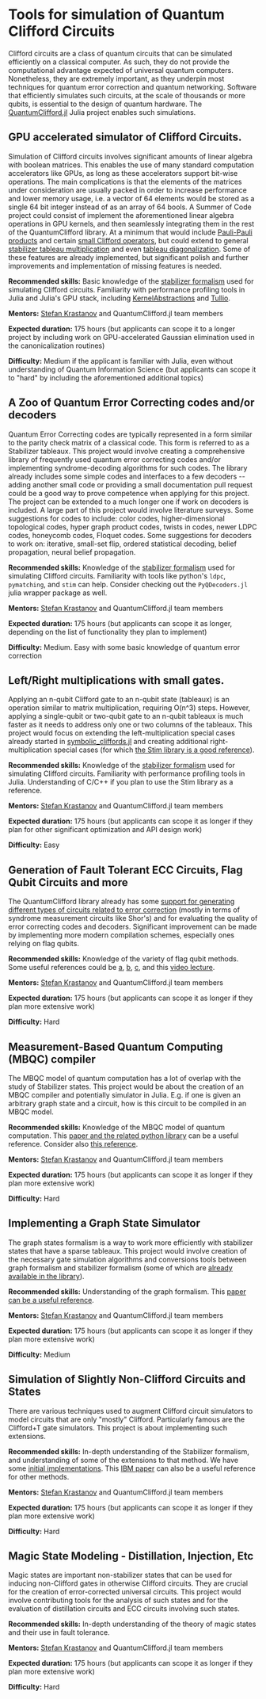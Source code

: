 # Tools for simulation of Quantum Clifford Circuits

Clifford circuits are a class of quantum circuits that can be simulated efficiently on a classical computer. As such, they do not provide the computational advantage expected of universal quantum computers. Nonetheless, they are extremely important, as they underpin most techniques for quantum error correction and quantum networking. Software that efficiently simulates such circuits, at the scale of thousands or more qubits, is essential to the design of quantum hardware. The [QuantumClifford.jl](https://github.com/Krastanov/QuantumClifford.jl) Julia project enables such simulations.

## GPU accelerated simulator of Clifford Circuits.

Simulation of Clifford circuits involves significant amounts of linear algebra with boolean matrices. This enables the use of many standard computation accelerators like GPUs, as long as these accelerators support bit-wise operations.
The main complications is that the elements of the matrices under consideration are usually packed in order to increase performance and lower memory usage, i.e. a vector of 64 elements would be stored as a single 64 bit integer instead of as an array of 64 bools.
A Summer of Code project could consist of implement the aforementioned linear algebra operations in GPU kernels, and then seamlessly integrating them in the rest of the QuantumClifford library.
At a minimum that would include [Pauli-Pauli products](https://github.com/Krastanov/QuantumClifford.jl/blob/v0.4.0/src/QuantumClifford.jl#L725) and certain [small Clifford operators](https://github.com/Krastanov/QuantumClifford.jl/blob/v0.4.0/src/symbolic_cliffords.jl), but could extend to general [stabilizer tableau multiplication](https://github.com/Krastanov/QuantumClifford.jl/blob/v0.4.0/src/QuantumClifford.jl#L1385) and even [tableau diagonalization](https://github.com/Krastanov/QuantumClifford.jl/blob/v0.4.0/src/QuantumClifford.jl#L985). Some of these features are already implemented, but significant polish and further improvements and implementation of missing features is needed.

**Recommended skills:** Basic knowledge of the [stabilizer formalism](https://krastanov.github.io/QuantumClifford.jl/dev/references/) used for simulating Clifford circuits. Familiarity with performance profiling tools in Julia and Julia's GPU stack, including [KernelAbstractions](https://github.com/JuliaGPU/KernelAbstractions.jl) and [Tullio](https://github.com/mcabbott/Tullio.jl).

**Mentors:** [Stefan Krastanov](https://github.com/Krastanov) and QuantumClifford.jl team members

**Expected duration:** 175 hours (but applicants can scope it to a longer project by including work on GPU-accelerated Gaussian elimination used in the canonicalization routines)

**Difficulty:** Medium if the applicant is familiar with Julia, even without understanding of Quantum Information Science (but applicants can scope it to "hard" by including the aforementioned additional topics)

## A Zoo of Quantum Error Correcting codes and/or decoders

Quantum Error Correcting codes are typically represented in a form similar to the parity check matrix of a classical code. This form is referred to as a Stabilizer tableaux. This project would involve creating a comprehensive library of frequently used quantum error correcting codes and/or implementing syndrome-decoding algorithms for such codes. The library already includes some simple codes and interfaces to a few decoders -- adding another small code or providing a small documentation pull request could be a good way to prove competence when applying for this project. The project can be extended to a much longer one if work on decoders is included. A large part of this project would involve literature surveys. Some suggestions for codes to include: color codes, higher-dimensional topological codes, hyper graph product codes, twists in codes, newer LDPC codes, honeycomb codes, Floquet codes. Some suggestions for decoders to work on: iterative, small-set flip, ordered statistical decoding, belief propagation, neural belief propagation.

**Recommended skills:** Knowledge of the [stabilizer formalism](https://krastanov.github.io/QuantumClifford.jl/dev/references/) used for simulating Clifford circuits. Familiarity with tools like python's `ldpc`, `pymatching`, and `stim` can help. Consider checking out the `PyQDecoders.jl` julia wrapper package as well.

**Mentors:** [Stefan Krastanov](https://github.com/Krastanov) and QuantumClifford.jl team members

**Expected duration:** 175 hours (but applicants can scope it as longer, depending on the list of functionality they plan to implement)

**Difficulty:** Medium. Easy with some basic knowledge of quantum error correction

## Left/Right multiplications with small gates.

Applying an n-qubit Clifford gate to an n-qubit state (tableaux) is an operation similar to matrix multiplication, requiring O(n^3) steps. However, applying a single-qubit or two-qubit gate to an n-qubit tableaux is much faster as it needs to address only one or two columns of the tableaux. This project would focus on extending the left-multiplication special cases already started in [symbolic_cliffords.jl](https://github.com/Krastanov/QuantumClifford.jl/blob/master/src/symbolic_cliffords.jl) and creating additional right-multiplication special cases (for which [the Stim library is a good reference](https://github.com/Krastanov/QuantumClifford.jl/commit/d3e84c16b7b08ef6f1bc24e2bcf98641c2fff1ab#r67183201)).

**Recommended skills:** Knowledge of the [stabilizer formalism](https://krastanov.github.io/QuantumClifford.jl/dev/references/) used for simulating Clifford circuits. Familiarity with performance profiling tools in Julia. Understanding of C/C++ if you plan to use the Stim library as a reference.

**Mentors:** [Stefan Krastanov](https://github.com/Krastanov) and QuantumClifford.jl team members

**Expected duration:** 175 hours (but applicants can scope it as longer if they plan for other significant optimization and API design work)

**Difficulty:** Easy

## Generation of Fault Tolerant ECC Circuits, Flag Qubit Circuits and more

The QuantumClifford library already has some [support for generating different types of circuits related to error correction](https://github.com/QuantumSavory/QuantumClifford.jl/blob/v0.8.19/src/ecc/circuits.jl) (mostly in terms of syndrome measurement circuits like Shor's) and for evaluating the quality of error correcting codes and decoders. Significant improvement can be made by implementing more modern compilation schemes, especially ones relying on flag qubits.

**Recommended skills:** Knowledge of the variety of flag qubit methods. Some useful references could be [a](https://link.aps.org/accepted/10.1103/PhysRevLett.121.050502), [b](https://www.nature.com/articles/s41534-018-0085-z), [c](https://journals.aps.org/prxquantum/pdf/10.1103/PRXQuantum.1.010302), and this [video lecture](https://www.youtube.com/watch?v=etA9l2NUCXI).

**Mentors:** [Stefan Krastanov](https://github.com/Krastanov) and QuantumClifford.jl team members

**Expected duration:** 175 hours (but applicants can scope it as longer if they plan more extensive work)

**Difficulty:** Hard

## Measurement-Based Quantum Computing (MBQC) compiler

The MBQC model of quantum computation has a lot of overlap with the study of Stabilizer states. This project would be about the creation of an MBQC compiler and potentially simulator in Julia. E.g. if one is given an arbitrary graph state and a circuit, how is this circuit to be compiled in an MBQC model.

**Recommended skills:** Knowledge of the MBQC model of quantum computation. This [paper and the related python library](https://arxiv.org/pdf/2212.11975.pdf) can be a useful reference. Consider also [this reference](https://quantum-journal.org/papers/q-2021-03-25-421/).

**Mentors:** [Stefan Krastanov](https://github.com/Krastanov) and QuantumClifford.jl team members

**Expected duration:** 175 hours (but applicants can scope it as longer if they plan more extensive work)

**Difficulty:** Hard

## Implementing a Graph State Simulator

The graph states formalism is a way to work more efficiently with stabilizer states that have a sparse tableaux. This project would involve creation of the necessary gate simulation algorithms and conversions tools between graph formalism and stabilizer formalism (some of which are [already available in the library](https://github.com/QuantumSavory/QuantumClifford.jl/blob/master/src/graphs.jl)).

**Recommended skills:** Understanding of the graph formalism. This [paper can be a useful reference](https://arxiv.org/abs/quant-ph/0504117).

**Mentors:** [Stefan Krastanov](https://github.com/Krastanov) and QuantumClifford.jl team members

**Expected duration:** 175 hours (but applicants can scope it as longer if they plan more extensive work)

**Difficulty:** Medium

## Simulation of Slightly Non-Clifford Circuits and States

There are various techniques used to augment Clifford circuit simulators to model circuits that are only "mostly" Clifford. Particularly famous are the Clifford+T gate simulators. This project is about implementing such extensions.

**Recommended skills:** In-depth understanding of the Stabilizer formalism, and understanding of some of the extensions to that method. We have some [initial implementations](https://github.com/QuantumSavory/QuantumClifford.jl/blob/master/src/nonclifford.jl). This [IBM paper](https://arxiv.org/pdf/1808.00128.pdf) can also be a useful reference for other methods.

**Mentors:** [Stefan Krastanov](https://github.com/Krastanov) and QuantumClifford.jl team members

**Expected duration:** 175 hours (but applicants can scope it as longer if they plan more extensive work)

**Difficulty:** Hard

## Magic State Modeling - Distillation, Injection, Etc

Magic states are important non-stabilizer states that can be used for inducing non-Clifford gates in otherwise Clifford circuits. They are crucial for the creation of error-corrected universal circuits. This project would involve contributing tools for the analysis of such states and for the evaluation of distillation circuits and ECC circuits involving such states.

**Recommended skills:** In-depth understanding of the theory of magic states and their use in fault tolerance.

**Mentors:** [Stefan Krastanov](https://github.com/Krastanov) and QuantumClifford.jl team members

**Expected duration:** 175 hours (but applicants can scope it as longer if they plan more extensive work)

**Difficulty:** Hard